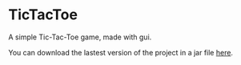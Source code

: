 # TicTacToe
A simple Tic-Tac-Toe game, made with gui.

You can download the lastest version of the project in a jar file <a href="hhttps://drive.google.com/file/d/0B77tMWMiDl68WlRsMTVPZG1yZTQ/view?usp=sharing">here</a>.
